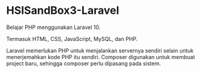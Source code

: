 # HSISandBox3-Laravel

Belajar PHP menggunakan Laravel 10.

Termasuk HTML, CSS, JavaScript, MySQL, dan PHP.

Laravel memerlukan PHP untuk menjalankan servernya sendiri selain untuk menerjemahkan kode PHP itu sendiri.
Composer digunakan untuk membuat project baru, sehingga composer perlu dipasang pada sistem.

